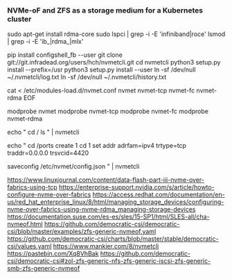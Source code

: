 ### NVMe-oF and ZFS as a storage medium for a Kubernetes cluster


sudo apt-get install rdma-core
sudo lspci | grep -i -E 'infiniband|roce'
lsmod | grep -i -E 'ib_|rdma_|mlx'

pip install configshell_fb --user
git clone git://git.infradead.org/users/hch/nvmetcli.git
cd nvmetcli
python3 setup.py install --prefix=/usr
python3 setup.py install --user
ln -sf /dev/null ~/.nvmetcli/log.txt
ln -sf /dev/null ~/.nvmetcli/history.txt

cat <<EOF > /etc/modules-load.d/nvmet.conf
nvmet
nvmet-tcp
nvmet-fc
nvmet-rdma
EOF

modprobe nvmet
modprobe nvmet-tcp
modprobe nvmet-fc
modprobe nvmet-rdma

echo "
cd /
ls
" | nvmetcli

echo "
cd /ports
create 1
cd 1
set addr adrfam=ipv4 trtype=tcp traddr=0.0.0.0 trsvcid=4420

saveconfig /etc/nvmet/config.json
" | nvmetcli


https://www.linuxjournal.com/content/data-flash-part-iii-nvme-over-fabrics-using-tcp
https://enterprise-support.nvidia.com/s/article/howto-configure-nvme-over-fabrics
https://access.redhat.com/documentation/en-us/red_hat_enterprise_linux/8/html/managing_storage_devices/configuring-nvme-over-fabrics-using-nvme-rdma_managing-storage-devices
https://documentation.suse.com/es-es/sles/15-SP1/html/SLES-all/cha-nvmeof.html
https://github.com/democratic-csi/democratic-csi/blob/master/examples/zfs-generic-nvmeof.yaml
https://github.com/democratic-csi/charts/blob/master/stable/democratic-csi/values.yaml
https://www.mankier.com/8/nvmetcli
https://pastebin.com/Xq8VhBak
https://github.com/democratic-csi/democratic-csi#zol-zfs-generic-nfs-zfs-generic-iscsi-zfs-generic-smb-zfs-generic-nvmeof
